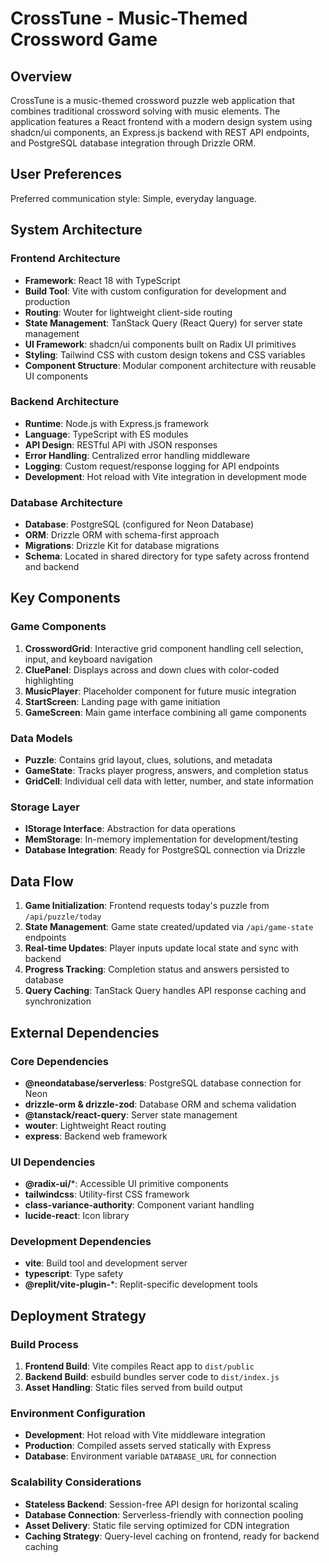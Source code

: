 # CrossTune - Music-Themed Crossword Game

## Overview

CrossTune is a music-themed crossword puzzle web application that combines traditional crossword solving with music elements. The application features a React frontend with a modern design system using shadcn/ui components, an Express.js backend with REST API endpoints, and PostgreSQL database integration through Drizzle ORM.

## User Preferences

Preferred communication style: Simple, everyday language.

## System Architecture

### Frontend Architecture
- **Framework**: React 18 with TypeScript
- **Build Tool**: Vite with custom configuration for development and production
- **Routing**: Wouter for lightweight client-side routing
- **State Management**: TanStack Query (React Query) for server state management
- **UI Framework**: shadcn/ui components built on Radix UI primitives
- **Styling**: Tailwind CSS with custom design tokens and CSS variables
- **Component Structure**: Modular component architecture with reusable UI components

### Backend Architecture
- **Runtime**: Node.js with Express.js framework
- **Language**: TypeScript with ES modules
- **API Design**: RESTful API with JSON responses
- **Error Handling**: Centralized error handling middleware
- **Logging**: Custom request/response logging for API endpoints
- **Development**: Hot reload with Vite integration in development mode

### Database Architecture
- **Database**: PostgreSQL (configured for Neon Database)
- **ORM**: Drizzle ORM with schema-first approach
- **Migrations**: Drizzle Kit for database migrations
- **Schema**: Located in shared directory for type safety across frontend and backend

## Key Components

### Game Components
1. **CrosswordGrid**: Interactive grid component handling cell selection, input, and keyboard navigation
2. **CluePanel**: Displays across and down clues with color-coded highlighting
3. **MusicPlayer**: Placeholder component for future music integration
4. **StartScreen**: Landing page with game initiation
5. **GameScreen**: Main game interface combining all game components

### Data Models
- **Puzzle**: Contains grid layout, clues, solutions, and metadata
- **GameState**: Tracks player progress, answers, and completion status
- **GridCell**: Individual cell data with letter, number, and state information

### Storage Layer
- **IStorage Interface**: Abstraction for data operations
- **MemStorage**: In-memory implementation for development/testing
- **Database Integration**: Ready for PostgreSQL connection via Drizzle

## Data Flow

1. **Game Initialization**: Frontend requests today's puzzle from `/api/puzzle/today`
2. **State Management**: Game state created/updated via `/api/game-state` endpoints
3. **Real-time Updates**: Player inputs update local state and sync with backend
4. **Progress Tracking**: Completion status and answers persisted to database
5. **Query Caching**: TanStack Query handles API response caching and synchronization

## External Dependencies

### Core Dependencies
- **@neondatabase/serverless**: PostgreSQL database connection for Neon
- **drizzle-orm & drizzle-zod**: Database ORM and schema validation
- **@tanstack/react-query**: Server state management
- **wouter**: Lightweight React routing
- **express**: Backend web framework

### UI Dependencies
- **@radix-ui/***: Accessible UI primitive components
- **tailwindcss**: Utility-first CSS framework
- **class-variance-authority**: Component variant handling
- **lucide-react**: Icon library

### Development Dependencies
- **vite**: Build tool and development server
- **typescript**: Type safety
- **@replit/vite-plugin-***: Replit-specific development tools

## Deployment Strategy

### Build Process
1. **Frontend Build**: Vite compiles React app to `dist/public`
2. **Backend Build**: esbuild bundles server code to `dist/index.js`
3. **Asset Handling**: Static files served from build output

### Environment Configuration
- **Development**: Hot reload with Vite middleware integration
- **Production**: Compiled assets served statically with Express
- **Database**: Environment variable `DATABASE_URL` for connection

### Scalability Considerations
- **Stateless Backend**: Session-free API design for horizontal scaling
- **Database Connection**: Serverless-friendly with connection pooling
- **Asset Delivery**: Static file serving optimized for CDN integration
- **Caching Strategy**: Query-level caching on frontend, ready for backend caching